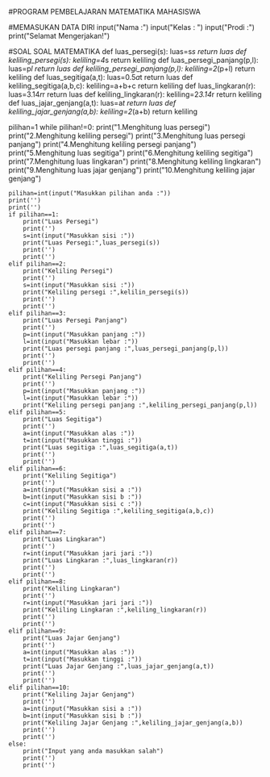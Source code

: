 #PROGRAM PEMBELAJARAN MATEMATIKA MAHASISWA

#MEMASUKAN DATA DIRI
input("Nama :")
input("Kelas : ")
input("Prodi :")
print("Selamat Mengerjakan!")

#SOAL SOAL MATEMATIKA
def luas_persegi(s):
    luas=s*s
    return luas
def keliling_persegi(s):
    keliling=4*s
    return keliling
def luas_persegi_panjang(p,l):
    luas=p*l
    return luas
def keliling_persegi_panjang(p,l):
    keliling=2*(p+l)
    return keliling
def luas_segitiga(a,t):
    luas=0.5*a*t
    return luas
def keliling_segitiga(a,b,c):
    keliling=a+b+c
    return keliling
def luas_lingkaran(r):
    luas=3.14*r*r
    return luas
def keliling_lingkaran(r):
    keliling=2*3.14*r
    return keliling
def luas_jajar_genjang(a,t):
    luas=a*t
    return luas
def keliling_jajar_genjang(a,b):
    keliling=2*(a+b)
    return keliling

pilihan=1
while pilihan!=0:
    print("1.Menghitung luas persegi")
    print("2.Menghitung keliling persegi")
    print("3.Menghitung luas persegi panjang")
    print("4.Menghitung keliling persegi panjang")
    print("5.Menghitung luas segitiga")
    print("6.Menghitung keliling segitiga")
    print("7.Menghitung luas lingkaran")
    print("8.Menghitung keliling lingkaran")
    print("9.Menghitung luas jajar genjang")
    print("10.Menghitung keliling jajar genjang")

    pilihan=int(input("Masukkan pilihan anda :"))
    print('')
    print('')
    if pilihan==1:
        print("Luas Persegi")
        print('')
        s=int(input("Masukkan sisi :"))
        print("Luas Persegi:",luas_persegi(s))
        print('')
        print('')
    elif pilihan==2:
        print("Keliling Persegi")
        print('')
        s=int(input("Masukkan sisi :"))
        print("Keliling persegi :",kelilin_persegi(s))
        print('')
        print('')
    elif pilihan==3:
        print("Luas Persegi Panjang")
        print('')
        p=int(input("Masukkan panjang :"))
        l=int(input("Masukkan lebar :"))
        print("Luas persegi panjang :",luas_persegi_panjang(p,l))
        print('')
        print('')
    elif pilihan==4:
        print("Keliling Persegi Panjang")
        print('')
        p=int(input("Masukkan panjang :"))
        l=int(input("Masukkan lebar :"))
        print("Keliling persegi panjang :",keliling_persegi_panjang(p,l))
    elif pilihan==5:
        print("Luas Segitiga")
        print('')
        a=int(input("Masukkan alas :"))
        t=int(input("Masukkan tinggi :"))
        print("Luas segitiga :",luas_segitiga(a,t))
        print('')
        print('')
    elif pilihan==6:
        print("Keliling Segitiga")
        print('')
        a=int(input("Masukkan sisi a :"))
        b=int(input("Masukkan sisi b :"))
        c=int(input("Masukkan sisi c :"))
        print("Keliling Segitiga :",keliling_segitiga(a,b,c))
        print('')
        print('')
    elif pilihan==7:
        print("Luas Lingkaran")
        print('')
        r=int(input("Masukkan jari jari :"))
        print("Luas Lingkaran :",luas_lingkaran(r))
        print('')
        print('')
    elif pilihan==8:
        print("Keliling Lingkaran")
        print('')
        r=int(input("Masukkan jari jari :"))
        print("Keliling Lingkaran :",keliling_lingkaran(r))
        print('')
        print('')
    elif pilihan==9:
        print("Luas Jajar Genjang")
        print('')
        a=int(input("Masukkan alas :"))
        t=int(input("Masukkan tinggi :"))
        print("Luas Jajar Genjang :",luas_jajar_genjang(a,t))
        print('')
        print('')
    elif pilihan==10:
        print("Keliling Jajar Genjang")
        print('')
        a=int(input("Masukkan sisi a :"))
        b=int(input("Masukkan sisi b :"))
        print("Keliling Jajar Genjang :",keliling_jajar_genjang(a,b))
        print('')
        print('')
    else:
        print("Input yang anda masukkan salah")
        print('')
        print('')
    
